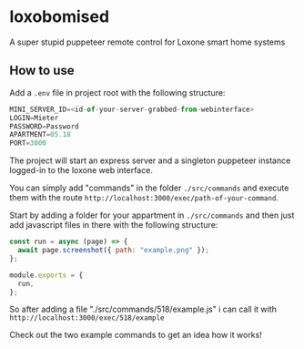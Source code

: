 # loxobomised

A super stupid puppeteer remote control for Loxone smart home systems

## How to use

Add a `.env` file in project root with the following structure:

```javascript
MINI_SERVER_ID=<id-of-your-server-grabbed-from-webinterface>
LOGIN=Mieter
PASSWORD=Password
APARTMENT=05.18
PORT=3000
```

The project will start an express server and a singleton puppeteer instance logged-in to the loxone web interface.

You can simply add "commands" in the folder `./src/commands` and execute them with the route `http://localhost:3000/exec/path-of-your-command`.

Start by adding a folder for your appartment in `./src/commands` and then just add javascript files in there with the following structure:

```javascript
const run = async (page) => {
  await page.screenshot({ path: "example.png" });
};

module.exports = {
  run,
};
```

So after adding a file "./src/commands/518/example.js" i can call it with `http://localhost:3000/exec/518/example`

Check out the two example commands to get an idea how it works!
